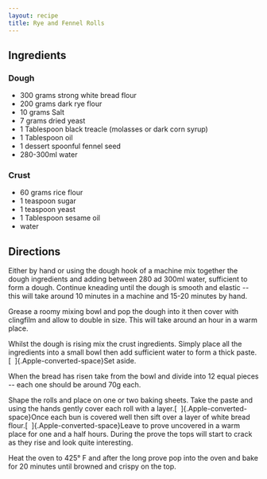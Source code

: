 ```yaml
---
layout: recipe
title: Rye and Fennel Rolls
---
```


## Ingredients


### Dough

* 300 grams strong white bread flour
* 200 grams dark rye flour
* 10 grams Salt
* 7 grams dried yeast
* 1 Tablespoon black treacle (molasses or dark corn syrup)
* 1 Tablespoon oil
* 1 dessert spoonful fennel seed
* 280-300ml water

### Crust

* 60 grams rice flour
* 1 teaspoon sugar
* 1 teaspoon yeast
* 1 Tablespoon sesame oil
* water

## Directions

Either by hand or using the dough hook of a machine mix together the
dough ingredients and adding between 280 ad 300ml water, sufficient to
form a dough. Continue kneading until the dough is smooth and elastic --
this will take around 10 minutes in a machine and 15-20 minutes by hand.

Grease a roomy mixing bowl and pop the dough into it then cover with
clingfilm and allow to double in size. This will take around an hour in
a warm place.

Whilst the dough is rising mix the crust ingredients. Simply place all
the ingredients into a small bowl then add sufficient water to form a
thick paste.[  ]{.Apple-converted-space}Set aside.

When the bread has risen take from the bowl and divide into 12 equal
pieces -- each one should be around 70g each.

Shape the rolls and place on one or two baking sheets. Take the paste
and using the hands gently cover each roll with a layer.[ 
]{.Apple-converted-space}Once each bun is covered well then sift over a
layer of white bread flour.[  ]{.Apple-converted-space}Leave to prove
uncovered in a warm place for one and a half hours. During the prove the
tops will start to crack as they rise and look quite interesting.

Heat the oven to 425° F and after the long prove pop into the oven and
bake for 20 minutes until browned and crispy on the top.
